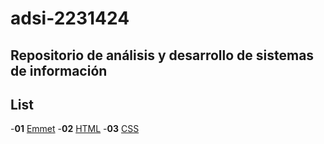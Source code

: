 # adsi-2231424
Repositorio  de análisis y desarrollo de sistemas de información
---
## List

-**01** [Emmet](01-emmet/)
-**02** [HTML](02-html/)
-**03** [CSS](03-CSS/)